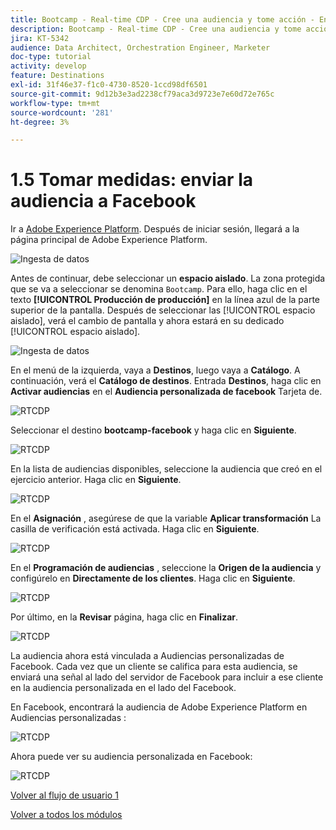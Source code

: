 ```yaml
---
title: Bootcamp - Real-time CDP - Cree una audiencia y tome acción - Envíe su audiencia a DV360
description: Bootcamp - Real-time CDP - Cree una audiencia y tome acción - Envíe su audiencia a DV360
jira: KT-5342
audience: Data Architect, Orchestration Engineer, Marketer
doc-type: tutorial
activity: develop
feature: Destinations
exl-id: 31f46e37-f1c0-4730-8520-1ccd98df6501
source-git-commit: 9d12b3e3ad2238cf79aca3d9723e7e60d72e765c
workflow-type: tm+mt
source-wordcount: '281'
ht-degree: 3%

---
```


# 1.5 Tomar medidas: enviar la audiencia a Facebook

Ir a [Adobe Experience Platform](https://experience.adobe.com/platform). Después de iniciar sesión, llegará a la página principal de Adobe Experience Platform.

![Ingesta de datos](./images/home.png)

Antes de continuar, debe seleccionar un **espacio aislado**. La zona protegida que se va a seleccionar se denomina ``Bootcamp``. Para ello, haga clic en el texto **[!UICONTROL Producción de producción]** en la línea azul de la parte superior de la pantalla. Después de seleccionar las [!UICONTROL espacio aislado], verá el cambio de pantalla y ahora estará en su dedicado [!UICONTROL espacio aislado].

![Ingesta de datos](./images/sb1.png)

En el menú de la izquierda, vaya a **Destinos**, luego vaya a **Catálogo**. A continuación, verá el **Catálogo de destinos**. Entrada **Destinos**, haga clic en **Activar audiencias** en el **Audiencia personalizada de facebook** Tarjeta de.

![RTCDP](./images/rtcdpgoogleseg.png)

Seleccionar el destino **bootcamp-facebook** y haga clic en **Siguiente**.

![RTCDP](./images/rtcdpcreatedest2.png)

En la lista de audiencias disponibles, seleccione la audiencia que creó en el ejercicio anterior. Haga clic en **Siguiente**.

![RTCDP](./images/rtcdpcreatedest3.png)

En el **Asignación** , asegúrese de que la variable **Aplicar transformación** La casilla de verificación está activada. Haga clic en **Siguiente**.

![RTCDP](./images/rtcdpcreatedest4a.png)

En el **Programación de audiencias** , seleccione la **Origen de la audiencia** y configúrelo en **Directamente de los clientes**. Haga clic en **Siguiente**.

![RTCDP](./images/rtcdpcreatedest4.png)

Por último, en la **Revisar** página, haga clic en **Finalizar**.

![RTCDP](./images/rtcdpcreatedest5.png)

La audiencia ahora está vinculada a Audiencias personalizadas de Facebook. Cada vez que un cliente se califica para esta audiencia, se enviará una señal al lado del servidor de Facebook para incluir a ese cliente en la audiencia personalizada en el lado del Facebook.

En Facebook, encontrará la audiencia de Adobe Experience Platform en Audiencias personalizadas :

![RTCDP](./images/rtcdpcreatedest5b.png)

Ahora puede ver su audiencia personalizada en Facebook:

![RTCDP](./images/rtcdpcreatedest5a.png)

[Volver al flujo de usuario 1](./uc1.md)

[Volver a todos los módulos](../../overview.md)
